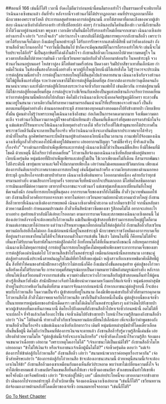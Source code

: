 ##ตอนที่ 166 เช่นนี้ก็ได้รึ
เวลานี้ ยังคงไม่ลืมว่าก่อนหน้านี้ตนลืมรองเท้าไว้ เป็นธรรมดาที่จะอธิบายได้ว่าเฉินฉางเซิงชนะแล้ว
อันที่จริง หลังจากนี้จวงห้วนอวี่มิได้ปรากฏออกมา คนที่ปรากฏออกมาก็คือนักบวชของพระราชวังหลี ประการผลสุดท้ายของการต่อสู้สนามนี้
ภายใต้สายตาที่ตกตะลึงของพวกผู้เข้าสอบ เฉินฉางเซิงกำลังถือรองเท้า เท้าที่เปลือยเปล่า ค่อยๆ ก้าวเดินลงบันไดหินเชื่องช้า
เวลานี้ถังซานสือลิ่วได้วิ่งมาอยู่ด้านหน้าเขา พยุงเขา เวลาเดียวกันยื่นมือไปรับรองเท้าใหม่เอี่ยมจากเขามา
เฉินฉางเซิงเอ่ยอย่างเกรงใจ เอ่ยว่า “เกรงใจแล้ว”
เอ่ยว่าเกรงใจ เขากลับมิได้ปฏิเสธการพยุงจากถังซานสือลิ่ว เพราะว่าเขาได้รับบาดเจ็บไม่เบา ถึงแม้อยู่ในหอชำระธุลี ได้รับการรักษาจากแสงศักดิ์สิทธิ์ แต่ว่ายังคงอ่อนล้า
ถังซานสือลิ่วตะโกนออกไป “จากวันนี้เป็นต้นไป ข้าก็คงจะมีคุณสมบัติในการถือรองเท้าให้เจ้า เช่นนี้จะไม่รีบประจบได้อีกรึ”
นี่เป็นสุภาษิตที่โด่งดังในต้าโจว
ถังซานสือลิ่วตะโกนออกไปด้วยความหดหู่ใจ ในดวงตากลับเต็มไปด้วยความยินดี
เวลานี้เซวียนหยวนผ้อกับลั่วลั่วก็ออกมาต้อนรับ
ในหอชำระธุลี
จวงห้วนอวี่นอนอยู่บนแคร่ ไหล่ขวาลู่ลง มีโลหิตท่วมครึ่งท่อน ปิดดวงตา ริมฝีปากสีขาวเทาสั่นเล็กน้อย กำหมัดไว้แน่น
ในห้องชั้นสองก็สงบนิ่งอย่างยิ่ง พวกผู้ยิ่งใหญ่เงียบนิ่งมิได้เอ่ยสิ่งใด ไม่รู้ว่าควรจะประเมินการต่อสู้สนามนี้อย่างไร
การต่อสู้ในการสอบใหญ่ได้สิ้นสุดไปแล้วหลายสนาม เฉินฉางเซิงกับจวงห้วนอวี่มิใช่ผู้ที่แข็งแกร่งที่สุด ระหว่างพวกเขาก็มิใช่การต่อสู้ที่ดุเดือดที่สุด ถ้าหากต้องการเอ่ยว่าดุเดือดจนถึงขนาดน่าเวทนา และยังมีการต่อสู้ที่เงียบสงบระหว่างเจ๋อซิ่วกับกวนเฟยไป๋ เช่นเดียวกัน การต่อสู้สนามนี้ก็มิใช่การต่อสู้ที่ยอดเยี่ยมที่สุด การต่อสู้ระหว่างชีเจียนกับเหลียงปั้นหูแห่งหลีซานถึงจะเรียกว่ายอดเยี่ยม
ทว่าการต่อสู้สนามนี้พลิกกลับไปกลับมา คิดไม่ถึงว่าเฉินฉางเซิงจะนั่งถอดจิตปฐมภูมิอีกครา ทะลวงขั้นขณะอยู่ในสนาม เวลาเดียวกันก็ทำลายความสามารถอันแน่วแน่ไร้ที่เปรียบของจวงห้วนอวี่ เป็นสิ่งตอบแทนที่คุ้มค่าอย่างยิ่ง
ด้านนอกหอชำระธุลี สายตาของทุกคนต่างทอดมองไปยังข้างชายป่า เงียบเชียบทั้งผืน
ผู้คนต่างไม่รู้ว่าเพราะเหตุใดเฉินฉางเซิงถึงชนะ ก่อเกิดเป็นการคาดเดามากมาย จึงเพิ่มความตกตะลึง
จวงห้วนอวี่เป็นความภาคภูมิใจของสำนักเทียนเต้า เป็นคนที่แข็งแกร่งที่สุดของบรรดาสำนักในจิงตู แม้แต่เขาก็ไร้หนทางจะให้เฉินฉางเซิงหยุดย่างก้าวลงได้ หรือว่าเรื่องที่ใต้เท้ามุขนายกได้ประกาศในพระราชวังหลีวันนั้นจะกลายเป็นเรื่องจริง หรือว่าเฉินฉางเซิงจะเอาอันดับแรกประกาศแรกได้จริงๆ
ลำน้ำที่ไหลริน ลูกศิษย์พรรคกระบี่หลีซานอยู่ข้างลำคลองเงียบนิ่งเป็นเวลานาน
กวนเฟยไป๋จ้องมองเฉินฉางเซิงที่ถูกลั่วลั่วประคองไปนั่งพิงอยู่ใต้ต้นหยาง เอ่ยอยากจนปัญญา “เขามีชื่อจริงๆ ที่จริงแล้วเป็นเรื่องจริง”
“ทางด้านการฝึกบำเพ็ญเพียรและการต่อสู้ เฉินฉางเซิงมิใช่ว่าเป็นคนมีชื่อเสียง ยิ่งมิใช่คนที่มีโชคดี ด้วยเหตุนี้ นี่ถึงเรียกว่ายิ่งยอดเยี่ยม”
โก่วหานสือจ้องมองเฉินฉางเซิงที่หลับตาพิงอยู่ต้นหยาง เงียบนิ่งครุ่นคิด หนุ่มน้อยที่ฝึกบำเพ็ญเพียรและต่อสู้ไม่เป็น ใช้เวลาเพียงแค่ไม่กี่เดือน ก็สามารถพัฒนาไปถึงระดับนี้ เขาทุ่มเทเวลาและจิตใจไปมากมายเพียงใด เอ่ยว่าตนไม่เคยแผดเผาชีวิตมาก่อน เพียงแค่ต้องการอันดับแรกประกาศแรกของการสอบใหญ่ เช่นนี้คุ้มค่าแล้วหรือ
ความเงียบสงบของด้านนอกหอชำระธุลี ถูกเสียงไอจากข้างชายป่าทำลาย
เฉินฉางเซิงพิงต้นหยาง ไอออกมาต่อเนื่อง คล้ายกับว่าทุกข์ทรมานอย่างยิ่ง ตามเสียงการไอทุกครั้ง รอยบาดเจ็บที่หน้าอกก็จะปริแตกออก มีโลหิตไหลซึมออกมา
การเมินเฉยที่มีต่อความตาย เขายากที่จะเอาชนะจวงห้วนอวี่ แต่เขาทุ่มเทสิ่งแลกเปลี่ยนอันยิ่งใหญ่ ชัดเจนยิ่งนัก ก่อนที่การสอบใหญ่สิ้นสุดลง อาการบาดเจ็บของเขาก็ยังไม่ดีขึ้น
ลั่วลั่ววุ่นวายพันแผลให้เขา ถังซานสือลิ่วอาศัยการบอกจากเขา หายาในห่อยา
เซวียนหยวนผ้อยกน้ำสะอาดมาถ้วยใหญ่ ถังซานสือลิ่วหายาที่เฉินฉางเซิงต้องการพบพอดี
เฉินฉางซิงอาศัยน้ำสะอาด แล้วกลืนยาเข้าไป จากนั้นหลับตาด้วยความเมื่อยล้า กำหนดลมปราณต่อ
ลั่วลั่วเห็นสีหน้าขาวซีดของเขา รู้สึกอดไม่ได้ อยากจะเอ่ยอะไรบางอย่าง สุดท้ายแล้วกลับมิได้เอ่ยอะไรออกมา
ตามอาการบาดเจ็บและสภาพของเฉินฉางเซิงตอนนี้ ไม่ต้องเอ่ยว่าหลังจากนี้จะต้องพบกับโก่วหานสือ แม้เป็นเพียงผู้เข้าสอบที่เข้าร่วมการสอบใหญ่ผู้ใดก็ตาม ล้วนแต่เอาชนะเขาได้ง่ายดาย
แต่ว่านางไร้หนทางพูดเกลี้ยกล่อมไม่ให้ต่อสู้ต่อไป
ถังซานสือลิ่วกับเซวียนหยวนผ้อก็เอ่ยสิ่งใดไม่ออก
ถึงแม้ก่อนหน้านี้อยู่ในหอชำระธุลี นักบวชพระราชวังหลีมองอาการบาดเจ็บที่อยู่บนร่างกายเขาก็ทนไม่ได้ที่จะให้เขาถอนตัวในการแข่งขัน
ใช่แล้ว ไม่ทนในที่นี้ ก็คือทนไม่ได้ที่จะเห็นเขาได้รับบาดเจ็บสาหัสในการต่อสู้อีกต่อไป อีกทั้งทนไม่ได้ที่เห็นเขามาถึงขณะนี้ กลับหยุดการต่อสู้
เฉินฉางเซิงไม่หยุดการต่อสู้ การต่อสู้ในการสอบใหญ่ก็คงไม่หยุดพักเพียงเพราะอาการบาดเจ็บของเขา
การต่อสู้ยังคงดำเนินต่อไป โก่วหานสือเข้าไปในหอชำระธุลี เหมือนก่อนหน้านี้หลายสนาม เอาชนะคู่ต่อสู้อย่างสงบนิ่งประหนึ่งสายฝนฤดูใบไม้ผลิที่ทำให้สิ่งของชุ่มฉ่ำ หญิงสาวเทือกเขาเทพธิดาศักดิ์สิทธิ์ผู้นั้น
สิ่งที่ทำให้คนของสำนักฝึกหลวงรู้สึกว่าไม่สงบนิ่งก็คือ ถึงแม้มาถึงขั้นตอนสุดท้าย คู่ต่อสู้ของโก่วหานสือยังคงไม่ได้รับบาดเจ็บ
การควบคุมที่สมบูรณ์แบบเป็นความหมายว่ามีพลังสมบูรณ์อย่างยิ่ง หลังจากเทียนไห่เซิ่งเสวี่ยถอนตัวจากการแข่งขัน ความห่างชั้นระหว่างโก่วหานสือกับผู้เข้าสอบคนอื่นทำให้ผู้คนต่างรู้สึกสิ้นหวังยิ่งนัก
สำนักฝึกหลวงจึงทำได้เพียงนำความคาดหวังมอบให้แก่เจ๋อซิ่ว
หนุ่มน้อยเผ่าสุนัขป่าอยู่ในประกาศชิงอวิ๋นอันดับที่สาม ตามการจับฉลากก่อนหน้านี้ ถ้าหากเอาชนะคู่ต่อสู้รอบนี้ ก็จะต้องพบกับโก่วหานสือ
ในความเป็นจริง ผู้เข้าสอบที่อยู่ในสนาม ก็คงมีเพียงแค่เขากับลั่วลั่วที่สามารถคุกคามโก่วหานสือได้ ลั่วลั่วไม่อาจพบเจอกับโก่วหานสือ เขาก็เป็นตัวเลือกหนึ่งในนั้น
คู่ต่อสู้รอบนี้ของเจ๋อซิ่ว เป็นนายทหารหนุ่มน้อยของสำนักเด็ดดารา
เขาไม่ได้เดินไปในหอชำระธุลีตรงๆ แต่ว่าเดินไปยังชายป่า
พวกผู้เข้าสอบที่มองเห็นภาพฉากนี้ คิดโยงไปถึงตอนที่ถังซานสือลิ่วไปหาเจ๋อซิ่วก่อนหน้านี้ อดไม่ได้ที่จะแปลกใจ ที่จริงแล้วเกิดเรื่องอะไรขึ้น
เจ๋อซิ่วเดินไปยังข้างชายป่า ใบหน้าไร้ความรู้สึกมองถังซานสือลิ่วเอ่ยว่า “เงิน”
ได้ยินคำนี้ ท่าทางลั่วลั่วกับเซวียนหยวนผ้อเปลี่ยนไปเล็กน้อย เพิ่งจะเชื่อว่าคำพูดของถังซานสือลิ่วเป็นเรื่องจริง
แม้แต่เฉินฉางเซิงยังเบิกตากว้าง
เดิมที หนุ่มน้อยเผ่าสุนัขป่าที่โดดเดี่ยวเลือดเย็นขึ้นชื่อผู้นี้ คิดไม่ถึงว่าเป็นคนที่ต้องการเงินจนจะตายแล้ว
ถังซานสือลิ่วรับรู้ความรู้สึกนี้เด่นชัด เอ่ยเสียงต่ำด้วยความโมโห “คู่ต่อสู้เช่นนี้เจ้ายังจะเอาเงินอีกหรือ”
เจ๋อซิ่วยังคงใบหน้าไร้ความรู้สึก จ้องมองจนขนาดว่าเฉื่อยชา เอ่ยถาม “เพราะเหตุใดเอาไม่ได้”
“เจ้าเอาชนะได้เป็นแน่มิใช่รึ” ถังซานสือลิ่วโมโหเอ่ยออกมา “ข้าไม่ให้เงินเจ้า หรือเจ้าเอาชนะเจ้าเด็กผู้นั้นไม่ได้?”
เจ๋อซิ่วครุ่นคิด ตอบว่า “แต่เจ้าต้องการให้ข้าต่อสู้กับโก่วหานสือ”
ถังซานสือลิ่ว เอ่ยว่า “สนามหน้าพวกเราค่อยคุยเรื่องราคากัน”
เจ๋อซิ่วส่ายศีรษะเอ่ยว่า “ต้องการต่อสู้กับโก่วหานสือ ข้าจะต้องเอาชนะสนามนี้ ด้วยเหตุนี้สนามนี้เจ้าจะต้องเอาเงินให้ข้า”
ถังซานสือลิ่วมองเขาเหมือนกับมองเห็นสัตว์ประหลาด พบว่าเขาไม่เปลี่ยนความตั้งใจ จึงทำได้เพียงยอมแพ้ ล้วงธนบัตรในแขนเสื้อยื่นส่งให้เขา
เจ๋อซิ่วมองธนบัตร ตัวเลขบนนั้นทำให้เขาพึงพอใจยิ่งนัก เขาจึงพยักหน้า เอ่ยว่า “ข้าจะต่อสู้ให้ดีๆ เลย”
เมื่อเอ่ยประโยคนี้จบ เขาออกมาจากข้างชายป่า เดินออกไปจากหอชำระธุลี
ลั่วลั่วเบิกตาขึ้น จ้องมองเฉินฉางเซิงเอ่ยถาม “เช่นนี้ก็ได้รึ”
เซวียนหยวนผ้อจ้องมองภาพด้านหลังที่โดดเดี่ยวของเจ๋อซิ่ว ถอนลมหายใจออกมา “เช่นนี้ก็ได้รึ”




[Go To Next Chapter]( ./168.md)
